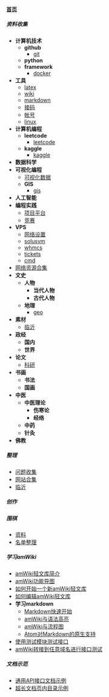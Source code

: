 
#### [首页](?file=home-首页)

##### 资料收集
- **计算机技术**
    - **github**
        - [git](?file=001-资料收集/001-计算机技术/001-github/001-git "git")
    - **python**
    - **framework**
        - [docker](?file=001-资料收集/001-计算机技术/101-framework/002-docker "docker")
- **工具**
    - [latex](?file=001-资料收集/002-工具/001-latex "latex")
    - [wiki](?file=001-资料收集/002-工具/002-wiki "wiki")
    - [markdown](?file=001-资料收集/002-工具/003-markdown "markdown")
    - [接码](?file=001-资料收集/002-工具/004-接码 "接码")
    - [帐号](?file=001-资料收集/002-工具/005-帐号 "帐号")
    - [linux](?file=001-资料收集/002-工具/006-linux "linux")
- **计算机编程**
    - **leetcode**
        - [leetcode](?file=001-资料收集/003-计算机编程/001-leetcode/001-leetcode "leetcode")
    - **kaggle**
        - [kaggle](?file=001-资料收集/003-计算机编程/003-kaggle/003-kaggle "kaggle")
- **数据科学**
- **可视化编程**
    - [可视化数据](?file=001-资料收集/005-可视化编程/001-可视化数据 "可视化数据")
    - **GIS**
        - [gis](?file=001-资料收集/005-可视化编程/500-GIS/001-gis "gis")
- **人工智能**
- **编程实践**
    - [项目平台](?file=001-资料收集/007-编程实践/001-项目平台 "项目平台")
    - [竞赛](?file=001-资料收集/007-编程实践/200-竞赛 "竞赛")
- **VPS**
    - [网络设置](?file=001-资料收集/008-VPS/002-网络设置 "网络设置")
    - [solusvm](?file=001-资料收集/008-VPS/100-solusvm "solusvm")
    - [whmcs](?file=001-资料收集/008-VPS/200-whmcs "whmcs")
    - [tickets](?file=001-资料收集/008-VPS/300-tickets "tickets")
    - [cmd](?file=001-资料收集/008-VPS/500-cmd "cmd")
- [网络资源合集](?file=001-资料收集/01-网络资源合集 "网络资源合集")
- **文史**
    - **人物**
        - **当代人物**
        - **古代人物**
    - **地理**
        - [geo](?file=001-资料收集/200-文史/002-地理/001-geo "geo")
- **素材**
    - [临沂](?file=001-资料收集/201-素材/001-临沂 "临沂")
- **政经**
    - **国内**
    - **世界**
- **论文**
    - [科研](?file=001-资料收集/302-论文/100-科研 "科研")
- **书画**
    - **书法**
    - **国画**
- **中医**
    - **中医理论**
        - **伤寒论**
        - **经络**
    - **中药**
    - **针灸**
- **佛教**

##### 整理
- [问题收集](?file=100-整理/101-问题收集 "问题收集")
- [网站合集](?file=100-整理/201-网站合集 "网站合集")
- [临沂](?file=100-整理/301-临沂 "临沂")

##### 创作

##### 围棋
- [资料](?file=800-围棋/001-资料 "资料")
- [名单整理](?file=800-围棋/200-名单整理 "名单整理")

##### 学习amWiki
- [amWiki轻文库简介](?file=900-学习amWiki/01-amWiki轻文库简介 "amWiki轻文库简介")
- [amWiki功能导图](?file=900-学习amWiki/02-amWiki功能导图 "amWiki功能导图")
- [如何开始一个新amWiki轻文库](?file=900-学习amWiki/03-如何开始一个新amWiki轻文库 "如何开始一个新amWiki轻文库")
- [如何编辑amWiki轻文库](?file=900-学习amWiki/04-如何编辑amWiki轻文库 "如何编辑amWiki轻文库")
- **学习markdown**
    - [Markdown快速开始](?file=900-学习amWiki/05-学习markdown/01-Markdown快速开始 "Markdown快速开始")
    - [amWiki与语法高亮](?file=900-学习amWiki/05-学习markdown/02-amWiki与语法高亮 "amWiki与语法高亮")
    - [amWiki与流程图](?file=900-学习amWiki/05-学习markdown/03-amWiki与流程图 "amWiki与流程图")
    - [Atom对Markdown的原生支持](?file=900-学习amWiki/05-学习markdown/05-Atom对Markdown的原生支持 "Atom对Markdown的原生支持")
- [使用测试模块测试接口](?file=900-学习amWiki/06-使用测试模块测试接口 "使用测试模块测试接口")
- [amWiki转接到任意域名进行接口测试](?file=900-学习amWiki/07-amWiki转接到任意域名进行接口测试 "amWiki转接到任意域名进行接口测试")

##### 文档示范
- [通用API接口文档示例](?file=910-文档示范/001-通用API接口文档示例 "通用API接口文档示例")
- [超长文档页内目录示例](?file=910-文档示范/002-超长文档页内目录示例 "超长文档页内目录示例")
